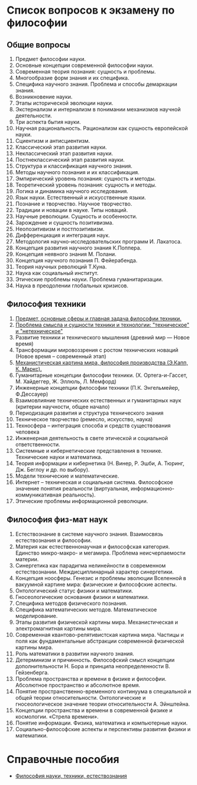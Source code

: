 # Список вопросов к экзамену по философии
## Общие вопросы
1. Предмет философии науки.
2. Основные концепции современной философии науки.
3. Современная теория познания: сущность и проблемы.
4. Многообразие форм знания и их специфика.
5. Специфика научного знания. Проблема и способы демаркации знания.
6. Возникновение науки.
7. Этапы исторической эволюции науки.
8. Экстернализм и интернализм в понимании механизмов научной деятельности.
9. Три аспекта бытия науки.
10. Научная рациональность. Рационализм как сущность европейской науки.
11. Сциентизм и антисциентизм.
12. Классический этап развития науки.
13. Неклассический этап развития науки.
14. Постнеклассический этап развития науки.
15. Структура и классификация научного знания.
16. Методы научного познания и их классификация.
17. Эмпирический уровень познания: сущность и методы.
18. Теоретический уровень познания: сущность и методы.
19. Логика и динамика научного исследования.
20. Язык науки. Естественный и искусственные языки.
21. Познание и творчество. Научное творчество.
22. Традиции и новации в науке. Типы новаций.
23. Научные революции. Сущность и особенности.
24. Зарождение и сущность позитивизма.
25. Неопозитивизм и постпозитивизм.
26. Дифференциация и интеграция наук.
27. Методология научно-исследовательских программ И. Лакатоса.
28. Концепция развития научного знания К.Поппера.
29. Концепция неявного знания М. Полани.
30. Концепция научного познания П. Фейерабенда.
31. Теория научных революций Т.Куна.
32. Наука как социальный институт.
33. Этические проблемы науки. Проблема гуманитаризации.
34. Наука в преодолении глобальных кризисов.

## Философия техники
1. [Предмет, основные сферы и главная задача философии техники.](technic.md#1-Предмет-основные-сферы-и-главная-задача-философии-техники)
2. [Проблема смысла и сущности техники и технологии: "техническое" и "нетехническое"](technic.md#2-Проблема-смысла-и-сущности-техники-и-технологии-техническое-и-нетехническое)
3. Развитие техники и технического мышления (древний мир — Новое время)
4. Трансформации мировоззрения с ростом технических новаций (Новое время – современный этап)
5. [Механистическая картина мира, философия производства (Э.Капп, К. Маркс).](technic.md#5-Механистическая-картина-мира-философия-производства-ЭКапп-К-Маркс)
6. Гуманитарные концепции философии техники. (Х. Ортега-и-Гассет, М. Хайдеггер, Ж. Эллюль, Л. Мемфорд)
7. Инженерные концепции философии техники (П.К. Энгельмейер, Ф.Дессауер)
8. Взаимовлияние технических естественных и гуманитарных наук (критерии научности, общее начало)
9. Периодизация развития и структура технического знания
10. Техническое творчество (ремесло, искусство, наука)
11. Техносфера – интеграция способа и средств существования человека
12. Инженерная деятельность в свете этической и социальной ответственности.
13. Системные и кибернетические представления в технике. Технические науки и математика.
14. Теория информации и кибернетика (Н. Винер, Р. Эшби, А. Тюринг, Дж. Беглоу  и др. по выбору).
15. Модели технические и математические.
16. Интернет – техническая и социальная система. Философское значение понятия реальности (виртуальная, информационно-коммуникативная реальность).
17. Этические проблемы информационной революции.

## Философия физ-мат наук
1. Естествознание в системе научного знания. Взаимосвязь естествознания и философии.
2. Материя как естественнонаучная и философская категория. Единство микро-макро- и мегамира. Проблема неисчерпаемости материи.
3. Синергетика как парадигма нелинейности в современном естествознании. Междисциплинарный характер синергетики.
4. Концепция ноосферы. Генезис и проблемы эволюции Вселенной в вакуумной картине мира: физические и философские аспекты.
5. Онтологический статус физики и математики.
6. Гносеологические основания физики и математики.
7. Специфика методов физического познания.
8. Специфика математических методов. Математическое моделирование.
9. Этапы развития физической картины мира. Механистическая и электромагнитная картины мира.
10. Современная квантово-релятивистская картина мира. Частицы и поля как фундаментальные абстракции современной физической картины мира.
11. Роль математики в развитии научного знания.
12. Детерминизм и причинность. Философский смысл концепции дополнительности Н. Бора и принципа неопределенности В. Гейзенберга.
13. Проблема пространства и времени в физике и философии. Абсолютное пространство и абсолютное время.
14. Понятие пространственно-временного континуума в специальной и общей теории относительности. Онтологические и гносеологическое значение теории относительности А. Эйнштейна.
15. Концепции пространства и времени в современной физике и космологии. «Стрела времени».
16. Понятие информации. Физика, математика и компьютерные науки.
17. Социально-философские аспекты  и перспективы развития физики и математики.

# Справочные пособия
- [Философия науки, техники, естествознания](text.md)
